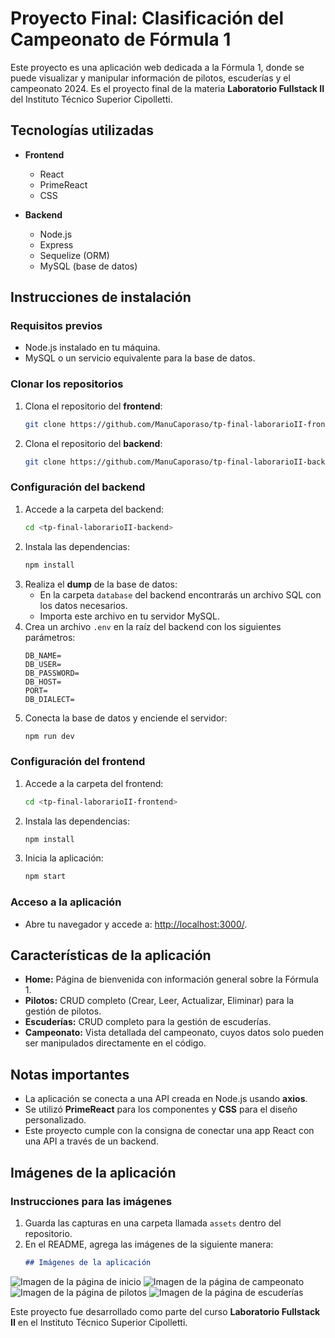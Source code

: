 
# Proyecto Final: Clasificación del Campeonato de Fórmula 1

Este proyecto es una aplicación web dedicada a la Fórmula 1, donde se puede visualizar y manipular información de pilotos, escuderías y el campeonato 2024. Es el proyecto final de la materia **Laboratorio Fullstack II** del Instituto Técnico Superior Cipolletti.

## Tecnologías utilizadas

- **Frontend**
  - React
  - PrimeReact
  - CSS

- **Backend**
  - Node.js
  - Express
  - Sequelize (ORM)
  - MySQL (base de datos)

## Instrucciones de instalación

### Requisitos previos
- Node.js instalado en tu máquina.
- MySQL o un servicio equivalente para la base de datos.

### Clonar los repositorios
1. Clona el repositorio del **frontend**:
   ```bash
   git clone https://github.com/ManuCaporaso/tp-final-laborarioII-frontend.git
   ```
2. Clona el repositorio del **backend**:
   ```bash
   git clone https://github.com/ManuCaporaso/tp-final-laborarioII-backend
   ```

### Configuración del backend
1. Accede a la carpeta del backend:
   ```bash
   cd <tp-final-laborarioII-backend>
   ```
2. Instala las dependencias:
   ```bash
   npm install
   ```
3. Realiza el **dump** de la base de datos:
   - En la carpeta `database` del backend encontrarás un archivo SQL con los datos necesarios.
   - Importa este archivo en tu servidor MySQL.
4. Crea un archivo `.env` en la raíz del backend con los siguientes parámetros:
   ```plaintext
   DB_NAME=
   DB_USER=
   DB_PASSWORD=
   DB_HOST=
   PORT=
   DB_DIALECT=
   ```
5. Conecta la base de datos y enciende el servidor:
   ```bash
   npm run dev
   ```

### Configuración del frontend
1. Accede a la carpeta del frontend:
   ```bash
   cd <tp-final-laborarioII-frontend>
   ```
2. Instala las dependencias:
   ```bash
   npm install
   ```
3. Inicia la aplicación:
   ```bash
   npm start
   ```

### Acceso a la aplicación
- Abre tu navegador y accede a: [http://localhost:3000/](http://localhost:3000/).

## Características de la aplicación

- **Home:** Página de bienvenida con información general sobre la Fórmula 1.
- **Pilotos:** CRUD completo (Crear, Leer, Actualizar, Eliminar) para la gestión de pilotos.
- **Escuderías:** CRUD completo para la gestión de escuderías.
- **Campeonato:** Vista detallada del campeonato, cuyos datos solo pueden ser manipulados directamente en el código.

## Notas importantes

- La aplicación se conecta a una API creada en Node.js usando **axios**.
- Se utilizó **PrimeReact** para los componentes y **CSS** para el diseño personalizado.
- Este proyecto cumple con la consigna de conectar una app React con una API a través de un backend.

## Imágenes de la aplicación


### Instrucciones para las imágenes
1. Guarda las capturas en una carpeta llamada `assets` dentro del repositorio.
2. En el README, agrega las imágenes de la siguiente manera:
   ```markdown
   ## Imágenes de la aplicación

![Imagen de la página de inicio](https://github.com/ManuCaporaso/tp-final-laborarioII-frontend/blob/main/src/assets/images/Homepage.PNG)
![Imagen de la página de campeonato](https://github.com/ManuCaporaso/tp-final-laborarioII-frontend/blob/main/src/assets/images/CampeonatoPage.PNG)
![Imagen de la página de pilotos](https://github.com/ManuCaporaso/tp-final-laborarioII-frontend/blob/main/src/assets/images/PilotosPage.PNG)
![Imagen de la página de escuderías](https://github.com/ManuCaporaso/tp-final-laborarioII-frontend/blob/main/src/assets/images/EscuderiasPage.PNG)


Este proyecto fue desarrollado como parte del curso **Laboratorio Fullstack II** en el Instituto Técnico Superior Cipolletti.
